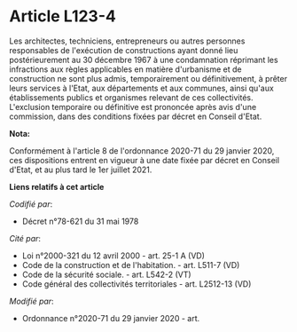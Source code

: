 # Article L123-4

Les architectes, techniciens, entrepreneurs ou autres personnes responsables de l'exécution de constructions ayant donné lieu
postérieurement au 30 décembre 1967 à une condamnation réprimant les infractions aux règles applicables en matière
d'urbanisme et de construction ne sont plus admis, temporairement ou définitivement, à prêter leurs services à l'Etat, aux
départements et aux communes, ainsi qu'aux établissements publics et organismes relevant de ces collectivités. L'exclusion
temporaire ou définitive est prononcée après avis d'une commission, dans des conditions fixées par décret en Conseil d'Etat.

**Nota:**

Conformément à l'article 8 de l'ordonnance 2020-71 du 29 janvier 2020, ces dispositions entrent en vigueur à une date fixée
par décret en Conseil d'Etat, et au plus tard le 1er juillet 2021.

**Liens relatifs à cet article**

_Codifié par_:

  - Décret n°78-621 du 31 mai 1978

_Cité par_:

  - Loi n°2000-321 du 12 avril 2000 - art. 25-1 A (VD)
  - Code de la construction et de l'habitation. - art. L511-7 (VD)
  - Code de la sécurité sociale. - art. L542-2 (VT)
  - Code général des collectivités territoriales - art. L2512-13 (VD)

_Modifié par_:

  - Ordonnance n°2020-71 du 29 janvier 2020 - art.
